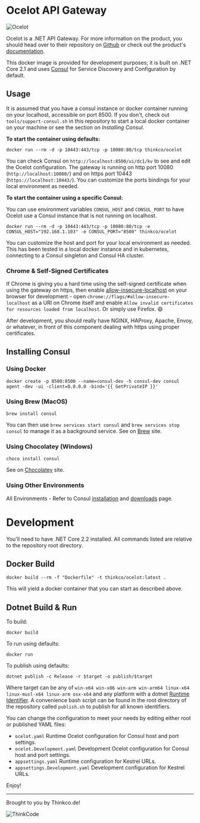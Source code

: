 # Ocelot API Gateway

![Ocelot](https://threemammals.com/ocelot_logo.png)

Ocelot is a .NET API Gateway. For more information on the product, you should head over to their repository on [Github](https://github.com/ThreeMammals/Ocelot) or check out the product's [documentation](https://ocelot.readthedocs.io/en/latest/introduction/gettingstarted.html).

This docker image is provided for development purposes; it is built on .NET Core 2.1 and uses [Consul](https://www.consul.io/) for Service Discovery and Configuration by default.

## Usage

It is assumed that you have a consul instance or docker container running on your localhost, accessible on port 8500. If you don't, check out ```tools/support-consul.sh``` in this repository to start a local docker container on your machine or see the section on *Installing Consul*. 

**To start the container using defaults:**

```
docker run --rm -d -p 10443:443/tcp -p 10080:80/tcp thinkco/ocelot
```

You can check Consul on ```http://localhost:8500/ui/dc1/kv``` to see and edit the Ocelot configuration. The gateway is running on http port 10080 (```http://localhost:10080/```) and on https port 10443 (```https://localhost:10443/```). You can customize the ports bindings for your local environment as needed.

**To start the container using a specific Consul:**

You can use environment variables ```CONSUL_HOST``` and ```CONSUL_PORT``` to have Ocelot use a Consul instance that is not running on localhost.

```
docker run --rm -d -p 10443:443/tcp -p 10080:80/tcp -e CONSUL_HOST="192.168.1.103" -e CONSUL_PORT="8500" thinkco/ocelot
```
You can customize the host and port for your local environment as needed. This has been tested in a local docker instance and in kubernetes, connecting to a Consul singleton and Consul HA cluster.


### Chrome & Self-Signed Certificates
If Chrome is giving you a hard time using the self-signed certificate when using the gateway on https, then enable [allow-insecure-localhost](chrome://flags/#allow-insecure-localhost) on your browser for development - open ```chrome://flags/#allow-insecure-localhost``` as a URI on Chrome itself and enable ```Allow invalid certificates for resources loaded from localhost```. Or simply use Firefox. 😄

After development, you should really have NGINX, HAProxy, Apache, Envoy, or whatever, in front of this component dealing with https using proper certificates. 

## Installing Consul

### Using Docker
```
docker create -p 8500:8500 --name=consul-dev -h consul-dev consul agent -dev -ui -client=0.0.0.0 -bind='{{ GetPrivateIP }}'
```

### Using Brew (MacOS)
```
brew install consul
```

You can then use ```brew services start consul``` and ```brew services stop consul``` to manage it as a background service. See on [Brew](https://brew.sh/) site.

### Using Chocolatey (Windows)
```
choco install consul
```
See on [Chocolatey](https://chocolatey.org/packages/consul) site.

### Using Other Environments
All Environments - Refer to Consul [installation](https://learn.hashicorp.com/consul/getting-started/install) and [downloads](https://www.consul.io/downloads.html) page.

# Development

You'll need to have .NET Core 2.2 installed. All commands listed are relative to the repository root directory.

## Docker Build

```
docker build --rm -f "Dockerfile" -t thinkco/ocelot:latest .
```
This will yield a docker container that you can start as described above.

## Dotnet Build & Run
To build:

```
docker build
```

To run using defaults:

```
docker run
```

To publish using defaults:

```
dotnet publish -c Release -r $target -o publish/$target
```

Where target can be any of ```win-x64 win-x86 win-arm win-arm64 linux-x64 linux-musl-x64 linux-arm osx-x64``` and any platform with a dotnet [Runtime Identifier](https://docs.microsoft.com/en-us/dotnet/core/rid-catalog). 
A convenience bash script can be found in the root directory of the repository called ```publish.sh``` to publish for all known identifiers.

You can change the configuration to meet your needs by editing either root or published YAML files:

* ```ocelot.yaml``` Runtime Ocelot configuration for Consul host and port settings.
* ```ocelot.Development.yaml``` Development Ocelot configuration for Consul host and port settings.
* ```appsettings.yaml``` Runtime configuration for Kestrel URLs.
* ```appsettings.Development.yaml``` Development configuration for Kestrel URLs.

Enjoy!

---
Brought to you by Thinkco.de!

![ThinkCode](https://avatars2.githubusercontent.com/u/31565447?s=200) 